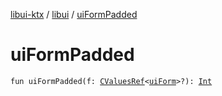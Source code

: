 [libui-ktx](../index.md) / [libui](index.md) / [uiFormPadded](./ui-form-padded.md)

# uiFormPadded

`fun uiFormPadded(f: `[`CValuesRef`](../kotlinx.cinterop/-c-values-ref/index.md)`<`[`uiForm`](ui-form.md)`>?): `[`Int`](https://kotlinlang.org/api/latest/jvm/stdlib/kotlin/-int/index.html)